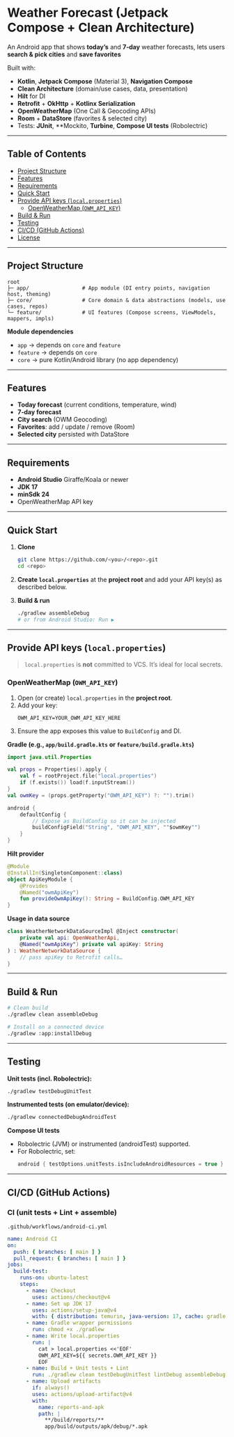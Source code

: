 # Weather Forecast (Jetpack Compose + Clean Architecture)

An Android app that shows **today’s** and **7‑day** weather forecasts, lets users **search & pick cities** and **save favorites**

Built with:
- **Kotlin**, **Jetpack Compose** (Material 3), **Navigation Compose**
- **Clean Architecture** (domain/use cases, data, presentation)
- **Hilt** for DI
- **Retrofit** + **OkHttp** + **Kotlinx Serialization**
- **OpenWeatherMap** (One Call & Geocoding APIs)
- **Room** + **DataStore** (favorites & selected city)
- Tests: **JUnit**, **Mockito, **Turbine**, **Compose UI tests** (Robolectric)

---

## Table of Contents
- [Project Structure](#project-structure)
- [Features](#features)
- [Requirements](#requirements)
- [Quick Start](#quick-start)
- [Provide API keys (`local.properties`)](#provide-api-keys-localproperties)
  - [OpenWeatherMap (`OWM_API_KEY`)](#openweathermap-owm_api_key)
- [Build & Run](#build--run)
- [Testing](#testing)
- [CI/CD (GitHub Actions)](#cicd-github-actions)
- [License](#license)

---

## Project Structure

```
root
├─ app/                 # App module (DI entry points, navigation host, theming)
├─ core/                # Core domain & data abstractions (models, use cases, repos)
└─ feature/             # UI features (Compose screens, ViewModels, mappers, impls)
```

**Module dependencies**
- `app` → depends on `core` and `feature`
- `feature` → depends on `core`
- `core` → pure Kotlin/Android library (no app dependency)

---

## Features

- **Today forecast** (current conditions, temperature, wind)
- **7‑day forecast**
- **City search** (OWM Geocoding)
- **Favorites**: add / update / remove (Room)
- **Selected city** persisted with DataStore

---

## Requirements

- **Android Studio** Giraffe/Koala or newer
- **JDK 17**
- **minSdk 24**
- OpenWeatherMap API key

---

## Quick Start

1. **Clone**
   ```bash
   git clone https://github.com/<you>/<repo>.git
   cd <repo>
   ```

2. **Create `local.properties`** at the **project root** and add your API key(s) as described below.

3. **Build & run**
   ```bash
   ./gradlew assembleDebug
   # or from Android Studio: Run ▶
   ```

---

## Provide API keys (`local.properties`)

> `local.properties` is **not** committed to VCS. It’s ideal for local secrets.

### OpenWeatherMap (`OWM_API_KEY`)

1. Open (or create) `local.properties` in the **project root**.
2. Add your key:
   ```properties
   OWM_API_KEY=YOUR_OWM_API_KEY_HERE
   ```
3. Ensure the app exposes this value to `BuildConfig` and DI.

**Gradle (e.g., `app/build.gradle.kts` or `feature/build.gradle.kts`)**

```kotlin
import java.util.Properties

val props = Properties().apply {
    val f = rootProject.file("local.properties")
    if (f.exists()) load(f.inputStream())
}
val owmKey = (props.getProperty("OWM_API_KEY") ?: "").trim()

android {
    defaultConfig {
        // Expose as BuildConfig so it can be injected
        buildConfigField("String", "OWM_API_KEY", ""$owmKey"")
    }
}
```

**Hilt provider**

```kotlin
@Module
@InstallIn(SingletonComponent::class)
object ApiKeyModule {
    @Provides
    @Named("owmApiKey")
    fun provideOwmApiKey(): String = BuildConfig.OWM_API_KEY
}
```

**Usage in data source**

```kotlin
class WeatherNetworkDataSourceImpl @Inject constructor(
    private val api: OpenWeatherApi,
    @Named("owmApiKey") private val apiKey: String
) : WeatherNetworkDataSource {
    // pass apiKey to Retrofit calls…
}
```

---

## Build & Run

```bash
# Clean build
./gradlew clean assembleDebug

# Install on a connected device
./gradlew :app:installDebug
```

---

## Testing

**Unit tests (incl. Robolectric):**
```bash
./gradlew testDebugUnitTest
```

**Instrumented tests (on emulator/device):**
```bash
./gradlew connectedDebugAndroidTest
```

**Compose UI tests**
- Robolectric (JVM) or instrumented (androidTest) supported.
- For Robolectric, set:
  ```kotlin
  android { testOptions.unitTests.isIncludeAndroidResources = true }
  ```

---

## CI/CD (GitHub Actions)

### CI (unit tests + Lint + assemble)

`.github/workflows/android-ci.yml`

```yaml
name: Android CI
on:
  push: { branches: [ main ] }
  pull_request: { branches: [ main ] }
jobs:
  build-test:
    runs-on: ubuntu-latest
    steps:
      - name: Checkout
        uses: actions/checkout@v4
      - name: Set up JDK 17
        uses: actions/setup-java@v4
        with: { distribution: temurin, java-version: 17, cache: gradle }
      - name: Gradle wrapper permissions
        run: chmod +x ./gradlew
      - name: Write local.properties
        run: |
          cat > local.properties <<'EOF'
          OWM_API_KEY=${{ secrets.OWM_API_KEY }}
          EOF
      - name: Build + Unit tests + Lint
        run: ./gradlew clean testDebugUnitTest lintDebug assembleDebug --stacktrace --no-daemon
      - name: Upload artifacts
        if: always()
        uses: actions/upload-artifact@v4
        with:
          name: reports-and-apk
          path: |
            **/build/reports/**
            app/build/outputs/apk/debug/*.apk
```
